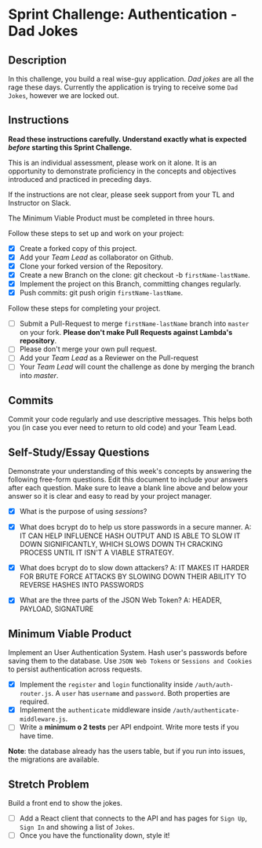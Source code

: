 # Sprint Challenge: Authentication - Dad Jokes

## Description

In this challenge, you build a real wise-guy application. _Dad jokes_ are all the rage these days. Currently the application is trying to receive some `Dad Jokes`, however we are locked out.

## Instructions

**Read these instructions carefully. Understand exactly what is expected _before_ starting this Sprint Challenge.**

This is an individual assessment, please work on it alone. It is an opportunity to demonstrate proficiency in the concepts and objectives introduced and practiced in preceding days.

If the instructions are not clear, please seek support from your TL and Instructor on Slack.

The Minimum Viable Product must be completed in three hours.

Follow these steps to set up and work on your project:

- [X] Create a forked copy of this project.
- [X] Add your _Team Lead_ as collaborator on Github.
- [X] Clone your forked version of the Repository.
- [X] Create a new Branch on the clone: git checkout -b `firstName-lastName`.
- [X] Implement the project on this Branch, committing changes regularly.
- [X] Push commits: git push origin `firstName-lastName`.

Follow these steps for completing your project.

- [ ] Submit a Pull-Request to merge `firstName-lastName` branch into `master` on your fork. **Please don't make Pull Requests against Lambda's repository**.
- [ ] Please don't merge your own pull request.
- [ ] Add your _Team Lead_ as a Reviewer on the Pull-request
- [ ] Your _Team Lead_ will count the challenge as done by merging the branch into _master_.

## Commits

Commit your code regularly and use descriptive messages. This helps both you (in case you ever need to return to old code) and your Team Lead.

## Self-Study/Essay Questions

Demonstrate your understanding of this week's concepts by answering the following free-form questions. Edit this document to include your answers after each question. Make sure to leave a blank line above and below your answer so it is clear and easy to read by your project manager.

- [X] What is the purpose of using _sessions_?

- [X] What does bcrypt do to help us store passwords in a secure manner.
A: IT CAN HELP INFLUENCE HASH OUTPUT AND IS ABLE TO SLOW IT DOWN SIGNIFICANTLY, WHICH SLOWS DOWN TH CRACKING PROCESS UNTIL IT ISN'T A VIABLE STRATEGY.

- [X] What does bcrypt do to slow down attackers?
    A: IT MAKES IT HARDER FOR BRUTE FORCE ATTACKS BY SLOWING DOWN THEIR ABILITY TO REVERSE HASHES INTO PASSWORDS

- [X] What are the three parts of the JSON Web Token?
    A: HEADER, PAYLOAD, SIGNATURE

## Minimum Viable Product

Implement an User Authentication System. Hash user's passwords before saving them to the database. Use `JSON Web Tokens` or `Sessions and Cookies` to persist authentication across requests.

- [X] Implement the `register` and `login` functionality inside `/auth/auth-router.js`. A `user` has `username` and `password`. Both properties are required.
- [X] Implement the `authenticate` middleware inside `/auth/authenticate-middleware.js`.
- [ ] Write a **minimum o 2 tests** per API endpoint. Write more tests if you have time.

**Note**: the database already has the users table, but if you run into issues, the migrations are available.

## Stretch Problem

Build a front end to show the jokes.

- [ ] Add a React client that connects to the API and has pages for `Sign Up`, `Sign In` and showing a list of `Jokes`.
- [ ] Once you have the functionality down, style it!
